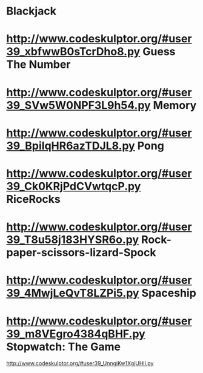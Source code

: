 Blackjack
==
http://www.codeskulptor.org/#user39_xbfwwB0sTcrDho8.py
Guess The Number
==
http://www.codeskulptor.org/#user39_SVw5W0NPF3L9h54.py
Memory
==
http://www.codeskulptor.org/#user39_BpiIqHR6azTDJL8.py
Pong
==
http://www.codeskulptor.org/#user39_Ck0KRjPdCVwtqcP.py
RiceRocks
==
http://www.codeskulptor.org/#user39_T8u58j183HYSR6o.py
Rock-paper-scissors-lizard-Spock
==
http://www.codeskulptor.org/#user39_4MwjLeQvT8LZPi5.py
Spaceship
==
http://www.codeskulptor.org/#user39_m8VEgro4384qBHF.py
Stopwatch: The Game
==
http://www.codeskulptor.org/#user39_UnngiKw1XgjUHIl.py
